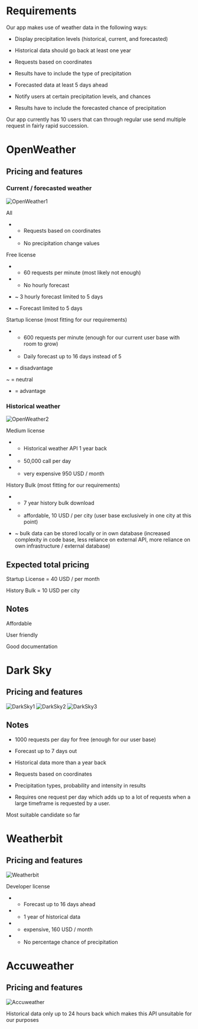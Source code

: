 Requirements
============

Our app makes use of weather data in the following ways:

-   Display precipitation levels (historical, current, and forecasted)

-   Historical data should go back at least one year

-   Requests based on coordinates

-   Results have to include the type of precipitation

-   Forecasted data at least 5 days ahead

-   Notify users at certain precipitation levels, and chances

-   Results have to include the forecasted chance of precipitation

Our app currently has 10 users that can through regular use send multiple request in fairly rapid succession.

OpenWeather
===========

Pricing and features
--------------------

### Current / forecasted weather

<img alt="OpenWeather1" src="../images/OpenWeather1.png">

All 

-   + Requests based on coordinates

-   - No precipitation change values

Free license 

-   - 60 requests per minute (most likely not enough)

-   - No hourly forecast

-   ~ 3 hourly forecast limited to 5 days

-   ~ Forecast limited to 5 days

Startup license (most fitting for our requirements)

-   + 600 requests per minute (enough for our current user base with room to grow)

-   + Daily forecast up to 16 days instead of 5

-  =  disadvantage

~  =  neutral

+  =  advantage

### Historical weather

<img alt="OpenWeather2" src="../images/OpenWeather2.png">


Medium license

-   + Historical weather API 1 year back

-   + 50,000 call per day

-   - very expensive 950 USD / month

History Bulk (most fitting for our requirements)

-   + 7 year history bulk download 

-   + affordable, 10 USD / per city (user base exclusively in one city at this point) 

-   ~ bulk data can be stored locally or in own database (increased complexity in code base, less reliance on external API, more reliance on own infrastructure / external database)

Expected total pricing
----------------------

Startup License  =  40 USD / per month

History Bulk   =  10 USD per city

Notes
-----

Affordable

User friendly

Good documentation

Dark Sky
========

Pricing and features
--------------------

<img alt="DarkSky1" src="../images/DarkSky1.png">


<img alt="DarkSky2" src="../images/DarkSky2.png">


<img alt="DarkSky3" src="../images/DarkSky3.png">


Notes
-----

-   1000 requests per day for free (enough for our user base)

-   Forecast up to 7 days out

-   Historical data more than a year back

-   Requests based on coordinates

-   Precipitation types, probability and intensity in results

-   Requires one request per day which adds up to a lot of requests when a large timeframe is requested by a user.

Most suitable candidate so far

Weatherbit
==========

Pricing and features
--------------------

<img alt="Weatherbit" src="../images/Weatherbit.png">


Developer license

-   + Forecast up to 16 days ahead

-   + 1 year of historical data

-   - expensive, 160 USD / month

-   - No percentage chance of precipitation

Accuweather
===========

Pricing and features
--------------------

<img alt="Accuweather" src="../images/Accuweather.png">

Historical data only up to 24 hours back which makes this API unsuitable for our purposes